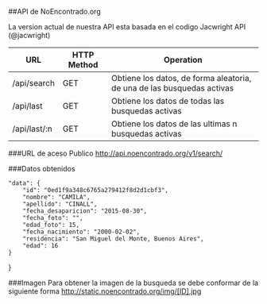 ##API de NoEncontrado.org

La version actual de nuestra API esta basada en el codigo Jacwright API (@jacwright)

|URL                          | HTTP Method   |Operation|
|-----------------------------|---------------|--------------------------------|
|/api/search                  | GET           |Obtiene los datos, de forma aleatoria, de una de las busquedas activas|
|/api/last                    | GET           |Obtiene los datos de todas las busquedas activas|
|/api/last/:n                 | GET           |Obtiene los datos de las ultimas n busquedas activas|



###URL de aceso Publico
http://api.noencontrado.org/v1/search/

###Datos obtenidos

    "data": {
        "id": "0ed1f9a348c6765a279412f8d2d1cbf3",
        "nombre": "CAMILA",
        "apellido": "CINALL",
        "fecha_desaparicion": "2015-08-30",
        "fecha_foto": "",
        "edad_foto": 15,
        "fecha_nacimiento": "2000-02-02",
        "residencia": "San Miguel del Monte, Buenos Aires",
        "edad": 16
    }
}


###Imagen
Para obtener la imagen de la busqueda se debe conformar de la siguiente forma
http://static.noencontrado.org/img/[ID].jpg
